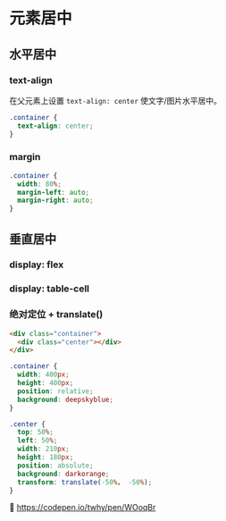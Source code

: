 # 元素居中

## 水平居中
### text-align
在父元素上设置 `text-align: center` 使文字/图片水平居中。
```css
.container {
  text-align: center;
}
```

### margin
```css
.container {
  width: 80%;
  margin-left: auto;
  margin-right: auto;
}
```

## 垂直居中
### display: flex

### display: table-cell

### 绝对定位 + translate()
```html
<div class="container">
  <div class="center"></div>
</div>
```
```css
.container {
  width: 400px;
  height: 400px;
  position: relative;
  background: deepskyblue;
}

.center {
  top: 50%;
  left: 50%;
  width: 210px;
  height: 180px;
  position: absolute;
  background: darkorange;
  transform: translate(-50%， -50%);
}
```
🚀 https://codepen.io/twhy/pen/WOoqBr

